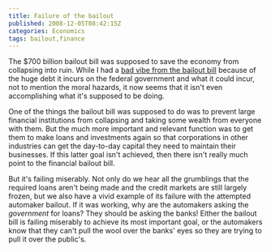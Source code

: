 ```yaml
---
title: Failure of the bailout
published: 2008-12-05T08:42:15Z
categories: Economics
tags: bailout,finance
---
```


The $700 billion bailout bill was supposed to save the economy from collapsing into ruin.  While I had a <a href="http://blog.chungyc.org/2008/09/worst-of-two-economic-worlds/">bad vibe from the bailout bill</a> because of the huge debt it incurs on the federal government and what it could incur, not to mention the moral hazards, it now seems that it isn't even accomplishing what it's supposed to be doing.

One of the things the bailout bill was supposed to do was to prevent large financial institutions from collapsing and taking some wealth from everyone with them.  But the much more important and relevant function was to get them to make loans and investments again so that corporations in other industries can get the day-to-day capital they need to maintain their businesses.  If this latter goal isn't achieved, then there isn't really much point to the financial bailout bill.

But it's failing miserably.  Not only do we hear all the grumblings that the required loans aren't being made and the credit markets are still largely frozen, but we also have a vivid example of its failure with the attempted automaker bailout.  If it was working, why are the automakers asking the <em>government</em> for loans?  They should be asking the banks!  Either the bailout bill is failing miserably to achieve its most important goal, or the automakers know that they can't pull the wool over the banks' eyes so they are trying to pull it over the public's.

